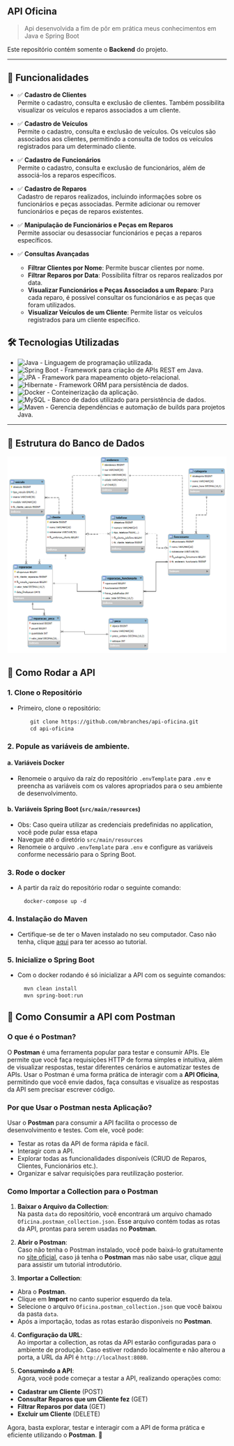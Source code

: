 ## API Oficina

>  Api desenvolvida a fim de pôr em prática meus conhecimentos em Java e Spring Boot

Este repositório contém somente o **Backend** do projeto.

---

## 🎯 Funcionalidades

* ✅ **Cadastro de Clientes**  
  Permite o cadastro, consulta e exclusão de clientes. Também possibilita visualizar os veículos e reparos associados a um cliente.

* ✅ **Cadastro de Veículos**  
  Permite o cadastro, consulta e exclusão de veículos. Os veículos são associados aos clientes, permitindo a consulta de todos os veículos registrados para um determinado cliente.

* ✅ **Cadastro de Funcionários**  
  Permite o cadastro, consulta e exclusão de funcionários, além de associá-los a reparos específicos.

* ✅ **Cadastro de Reparos**  
  Cadastro de reparos realizados, incluindo informações sobre os funcionários e peças associadas. Permite adicionar ou remover funcionários e peças de reparos existentes.

* ✅ **Manipulação de Funcionários e Peças em Reparos**  
  Permite associar ou desassociar funcionários e peças a reparos específicos.

* ✅ **Consultas Avançadas**
    - **Filtrar Clientes por Nome**: Permite buscar clientes por nome.
    - **Filtrar Reparos por Data**: Possibilita filtrar os reparos realizados por data.
    - **Visualizar Funcionários e Peças Associados a um Reparo**: Para cada reparo, é possível consultar os funcionários e as peças que foram utilizados.
    - **Visualizar Veículos de um Cliente**: Permite listar os veículos registrados para um cliente específico.

## 🛠️ Tecnologias Utilizadas

- ![Java](https://img.shields.io/badge/Java-17-blue?logo=java) - Linguagem de programação utilizada.
- ![Spring Boot](https://img.shields.io/badge/Spring_Boot-3.0-brightgreen?logo=spring) - Framework para criação de APIs REST em Java.
- ![JPA](https://img.shields.io/badge/JPA-blue?logo=eclipselink) - Framework para mapeamento objeto-relacional.
- ![Hibernate](https://img.shields.io/badge/Hibernate-blue?logo=hibernate) - Framework ORM para persistência de dados.
- ![Docker](https://img.shields.io/badge/Docker-blue?logo=docker) - Conteinerização da aplicação.
- ![MySQL](https://img.shields.io/badge/MySQL-black?logo=mysql) - Banco de dados utilizado para persistência de dados.
- ![Maven](https://img.shields.io/badge/Maven-Build-blue?logo=apachemaven) - Gerencia dependências e automação de builds para projetos Java.

---

## 💾 Estrutura do Banco de Dados

<div style="text-align: center;">
  <img src="src/main/resources/db/model-oficina.png" width="700"/>
</div>

## 🚀 Como Rodar a API

### 1. Clone o Repositório
- Primeiro, clone o repositório:
    ```
        git clone https://github.com/mbranches/api-oficina.git
        cd api-oficina
    ```
  
### 2. Popule as variáveis de ambiente.

#### a. **Variáveis Docker**
- Renomeie o arquivo da raíz do repositório `.envTemplate` para `.env` e preencha as variáveis com os valores apropriados para o seu ambiente de desenvolvimento.

#### b. **Variáveis Spring Boot (`src/main/resources`)**
- Obs: Caso queira utilizar as credenciais predefinidas no application, você pode pular essa etapa
- Navegue até o diretório `src/main/resources`
- Renomeie o arquivo `.envTemplate` para `.env` e configure as variáveis conforme necessário para o Spring Boot.

### 3. Rode o docker
- A partir da raíz do repositório rodar o seguinte comando:
    ```
      docker-compose up -d
    ```

### 4. Instalação do Maven
- Certifique-se de ter o Maven instalado no seu computador. Caso não tenha, clique [aqui](https://dicasdeprogramacao.com.br/como-instalar-o-maven-no-windows/) para ter acesso ao tutorial.

### 5. Inicialize o Spring Boot
- Com o docker rodando é só inicializar a API com os seguinte comandos:
    ```
      mvn clean install
      mvn spring-boot:run
    ```

## 🚀 Como Consumir a API com Postman

### O que é o Postman?

O **Postman** é uma ferramenta popular para testar e consumir APIs. Ele permite que você faça requisições HTTP de forma simples e intuitiva, além de visualizar respostas, testar diferentes cenários e automatizar testes de APIs. Usar o Postman é uma forma prática de interagir com a **API Oficina**, permitindo que você envie dados, faça consultas e visualize as respostas da API sem precisar escrever código.

### Por que Usar o Postman nesta Aplicação?

Usar o **Postman** para consumir a API facilita o processo de desenvolvimento e testes. Com ele, você pode:

- Testar as rotas da API de forma rápida e fácil.
- Interagir com a API.
- Explorar todas as funcionalidades disponíveis (CRUD de Reparos, Clientes, Funcionários etc.).
- Organizar e salvar requisições para reutilização posterior.

### Como Importar a Collection para o Postman

1. **Baixar o Arquivo da Collection**:  
   Na pasta `data` do repositório, você encontrará um arquivo chamado `Oficina.postman_collection.json`. Esse arquivo contém todas as rotas da API, prontas para serem usadas no **Postman**.

2. **Abrir o Postman**:  
   Caso não tenha o Postman instalado, você pode baixá-lo gratuitamente no [site oficial](https://www.postman.com/downloads/), caso já tenha o **Postman** mas não sabe usar, clique [aqui](https://www.youtube.com/watch?v=64-O-dDR7ic-) para assistir um tutorial introdutório.


3. **Importar a Collection**:
  - Abra o **Postman**.
  - Clique em **Import** no canto superior esquerdo da tela.
  - Selecione o arquivo `Oficina.postman_collection.json` que você baixou da pasta `data`.
  - Após a importação, todas as rotas estarão disponíveis no **Postman**.

4. **Configuração da URL**:  
   Ao importar a collection, as rotas da API estarão configuradas para o ambiente de produção. Caso estiver rodando localmente e não alterou a porta, a URL da API é ``http://localhost:8080``.

5. **Consumindo a API**:  
   Agora, você pode começar a testar a API, realizando operações como:
  - **Cadastrar um Cliente** (POST)
  - **Consultar Reparos que um Cliente fez** (GET)
  - **Filtrar Reparos por data** (GET)
  - **Excluir um Cliente** (DELETE)

   Agora, basta explorar, testar e interagir com a API de forma prática e eficiente utilizando o **Postman**. 🚀
